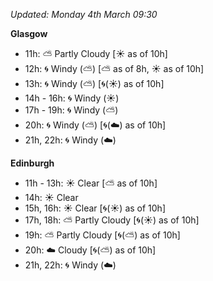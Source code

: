 *Updated: Monday 4th March 09:30*

**Glasgow**

* 11h: :partly_sunny: Partly Cloudy [:sunny: as of 10h]
* 12h: :cyclone: Windy (:partly_sunny:) [:partly_sunny: as of 8h, :sunny: as of 10h]
* 13h: :cyclone: Windy (:partly_sunny:) [:cyclone:(:sunny:) as of 10h]
* 14h - 16h: :cyclone: Windy (:sunny:)
* 17h - 19h: :cyclone: Windy (:partly_sunny:)
* 20h: :cyclone: Windy (:partly_sunny:) [:cyclone:(:cloud:) as of 10h]
* 21h, 22h: :cyclone: Windy (:cloud:)

**Edinburgh**

* 11h - 13h: :sunny: Clear [:partly_sunny: as of 10h]
* 14h: :sunny: Clear
* 15h, 16h: :sunny: Clear [:cyclone:(:sunny:) as of 10h]
* 17h, 18h: :partly_sunny: Partly Cloudy [:cyclone:(:sunny:) as of 10h]
* 19h: :partly_sunny: Partly Cloudy [:cyclone:(:partly_sunny:) as of 10h]
* 20h: :cloud: Cloudy [:cyclone:(:partly_sunny:) as of 10h]
* 21h, 22h: :cyclone: Windy (:cloud:)
